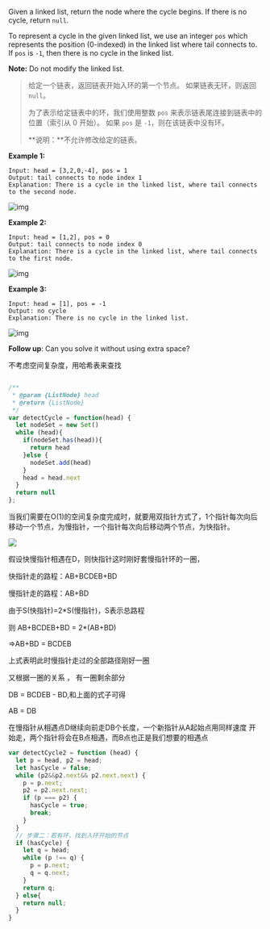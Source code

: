Given a linked list, return the node where the cycle begins. If there is no cycle, return `null`.

To represent a cycle in the given linked list, we use an integer `pos` which represents the position (0-indexed) in the linked list where tail connects to. If `pos` is `-1`, then there is no cycle in the linked list.

**Note:** Do not modify the linked list.

>  给定一个链表，返回链表开始入环的第一个节点。 如果链表无环，则返回 `null`。
>
> 为了表示给定链表中的环，我们使用整数 `pos` 来表示链表尾连接到链表中的位置（索引从 0 开始）。 如果 `pos` 是 `-1`，则在该链表中没有环。
>
> **说明：**不允许修改给定的链表。

**Example 1:**

```
Input: head = [3,2,0,-4], pos = 1
Output: tail connects to node index 1
Explanation: There is a cycle in the linked list, where tail connects to the second node.
```

![img](https://assets.leetcode.com/uploads/2018/12/07/circularlinkedlist.png)

**Example 2:**

```
Input: head = [1,2], pos = 0
Output: tail connects to node index 0
Explanation: There is a cycle in the linked list, where tail connects to the first node.
```

![img](https://assets.leetcode.com/uploads/2018/12/07/circularlinkedlist_test2.png)

**Example 3:**

```
Input: head = [1], pos = -1
Output: no cycle
Explanation: There is no cycle in the linked list.
```

![img](https://assets.leetcode.com/uploads/2018/12/07/circularlinkedlist_test3.png)

 

**Follow up**:
Can you solve it without using extra space?

不考虑空间复杂度，用哈希表来查找

```js

/**
 * @param {ListNode} head
 * @return {ListNode}
 */
var detectCycle = function(head) {
  let nodeSet = new Set()
  while (head){
    if(nodeSet.has(head)){
      return head
    }else {
      nodeSet.add(head)
    }
    head = head.next
  }
  return null    
};
```

当我们需要在O(1)的空间复杂度完成时，就要用双指针方式了，1个指针每次向后移动一个节点，为慢指针，一个指针每次向后移动两个节点，为快指针。

![](https://pic.leetcode-cn.com/57a34c77f7f5beb498f07e313618946dba8b74cd921db792a6b775046a16d2b8-%E5%9B%BE%E8%A7%A31.png)

假设快慢指针相遇在D，则快指针这时刚好套慢指针环的一圈，

快指针走的路程：AB+BCDEB+BD

慢指针走的路程：AB+BD

由于S(快指针)=2*S(慢指针)，S表示总路程

则 AB+BCDEB+BD = 2*(AB+BD)

=>AB+BD = BCDEB

上式表明此时慢指针走过的全部路径刚好一圈

又根据一圈的关系 ， 有一圈剩余部分

DB = BCDEB - BD,和上面的式子可得

AB = DB

在慢指针从相遇点D继续向前走DB个长度，一个新指针从A起始点用同样速度 开始走，两个指针将会在B点相遇，而B点也正是我们想要的相遇点

```js
var detectCycle2 = function (head) {
  let p = head, p2 = head;
  let hasCycle = false;
  while (p2&&p2.next&& p2.next.next) {
    p = p.next;
    p2 = p2.next.next;
    if (p === p2) {
      hasCycle = true;
      break;
    }
  }
  // 步骤二：若有环，找到入环开始的节点
  if (hasCycle) {
    let q = head;
    while (p !== q) {
      p = p.next;
      q = q.next;
    }
    return q;
  } else{
    return null;
  }
}
```

